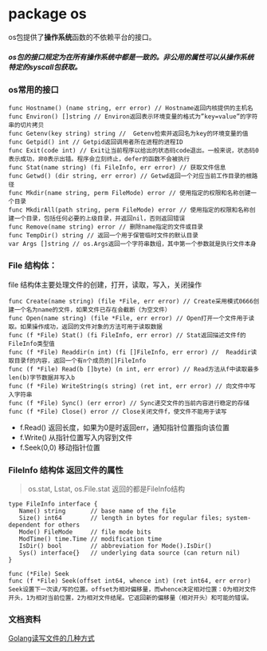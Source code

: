 # package os
os包提供了**操作系统**函数的不依赖平台的接口。  
##### os包的接口规定为在所有操作系统中都是一致的。非公用的属性可以从操作系统特定的syscall包获取。
### os常用的接口
```
func Hostname() (name string, err error) // Hostname返回内核提供的主机名
func Environ() []string // Environ返回表示环境变量的格式为”key=value”的字符串的切片拷贝
func Getenv(key string) string //  Getenv检索并返回名为key的环境变量的值
func Getpid() int // Getpid返回调用者所在进程的进程ID
func Exit(code int) // Exit让当前程序以给出的状态码code退出。一般来说，状态码0表示成功，非0表示出错。程序会立刻终止，defer的函数不会被执行
func Stat(name string) (fi FileInfo, err error) // 获取文件信息
func Getwd() (dir string, err error) // Getwd返回一个对应当前工作目录的根路径
func Mkdir(name string, perm FileMode) error // 使用指定的权限和名称创建一个目录
func MkdirAll(path string, perm FileMode) error // 使用指定的权限和名称创建一个目录，包括任何必要的上级目录，并返回nil，否则返回错误
func Remove(name string) error // 删除name指定的文件或目录
func TempDir() string // 返回一个用于保管临时文件的默认目录
var Args []string // os.Args返回一个字符串数组，其中第一个参数就是执行文件本身
```
### File 结构体：
file 结构体主要处理文件的创建，打开，读取，写入，关闭操作
```
func Create(name string) (file *File, err error) // Create采用模式0666创建一个名为name的文件，如果文件已存在会截断（为空文件）
func Open(name string) (file *File, err error) // Open打开一个文件用于读取。如果操作成功，返回的文件对象的方法可用于读取数据
func (f *File) Stat() (fi FileInfo, err error) // Stat返回描述文件f的FileInfo类型值
func (f *File) Readdir(n int) (fi []FileInfo, err error) //  Readdir读取目录f的内容，返回一个有n个成员的[]FileInfo
func (f *File) Read(b []byte) (n int, err error) // Read方法从f中读取最多len(b)字节数据并写入b
func (f *File) WriteString(s string) (ret int, err error) // 向文件中写入字符串
func (f *File) Sync() (err error) // Sync递交文件的当前内容进行稳定的存储
func (f *File) Close() error // Close关闭文件f，使文件不能用于读写
```
* f.Read() 返回长度，如果为0是时返回err，通知指针位置指向该位置
* f.Write() 从指针位置写入内容到文件
* f.Seek(0,0) 移动指针位置 

### FileInfo 结构体 返回文件的属性
> os.stat, Lstat, os.File.stat 返回的都是FileInfo结构
```
type FileInfo interface {
   Name() string       // base name of the file
   Size() int64        // length in bytes for regular files; system-dependent for others
   Mode() FileMode     // file mode bits
   ModTime() time.Time // modification time
   IsDir() bool        // abbreviation for Mode().IsDir()
   Sys() interface{}   // underlying data source (can return nil)
}
```

```
func (*File) Seek
func (f *File) Seek(offset int64, whence int) (ret int64, err error)
Seek设置下一次读/写的位置。offset为相对偏移量，而whence决定相对位置：0为相对文件开头，1为相对当前位置，2为相对文件结尾。它返回新的偏移量（相对开头）和可能的错误。
```

### 文档资料
[Golang读写文件的几种方式](https://www.jianshu.com/p/7790ca1bc8f6)